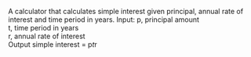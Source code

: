 A calculator that calculates simple interest given principal, annual rate of interest and time period in years.
Input:
   p, principal amount <br>
   t, time period in years <br>
   r, annual rate of interest <br>
Output
   simple interest = p*t*r
